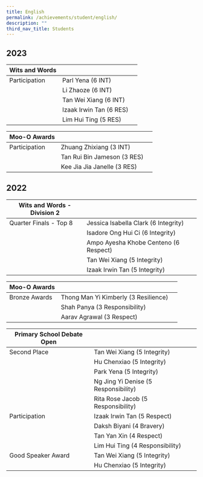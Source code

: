 ```yaml
---
title: English
permalink: /achievements/student/english/
description: ""
third_nav_title: Students
---
```

## 2023


| Wits and Words |  |  |
| -------- | -------- | -------- |
| Participation     | Parl Yena (6 INT)     |      |
|      | Li Zhaoze (6 INT)     |      |
|      | Tan Wei Xiang (6 INT)     |      |
|      | Izaak Irwin Tan (6 RES)     |      |
|      | Lim Hui Ting (5 RES)     |      |

| Moo-O Awards |  |  |
| -------- | -------- | -------- |
| Participation     | Zhuang Zhixiang (3 INT)     |      |
|      | Tan Rui Bin Jameson (3 RES)     |      |
|      | Kee Jia Jia Janelle (3 RES)     |      |

## 2022

| Wits and Words  - Division 2 |  |  |
| -------- | -------- | -------- |
| Quarter Finals - Top 8     | Jessica Isabella Clark (6 Integrity)     |      |
|      | Isadore Ong Hui Ci (6 Integrity)     |      |
|      | Ampo Ayesha Khobe Centeno (6 Respect)     |      |
|      | Tan Wei Xiang (5 Integrity)     |      |
|      | Izaak Irwin Tan (5 Integrity)     |      |

| Moo-O Awards |  |  |
| -------- | -------- | -------- |
| Bronze Awards     | Thong Man Yi Kimberly (3 Resilience)     |      |
|      | Shah Panya (3 Responsibility)     |      |
|      | Aarav Agrawal (3 Respect)     |      |

| Primary School Debate Open|  |  |
| -------- | -------- | -------- |
| Second Place     | Tan Wei Xiang (5 Integrity)     |      |
|      | Hu Chenxiao (5 Integrity)     |      |
|      | Park Yena (5 Integrity)     |      |
|      | Ng Jing Yi Denise (5 Responsibility)     |      |
|      | Rita Rose Jacob (5 Responsibility)     |      |
| Participation     | Izaak Irwin Tan (5 Respect)     |      |
|      | Daksh Biyani (4 Bravery)     |      |
|      | Tan Yan Xin (4 Respect)     |      |
|      | Lim Hui Ting (4 Responsibility)     |      |
| Good Speaker Award     | Tan Wei Xiang (5 Integrity)     |      |
|      | Hu Chenxiao (5 Integrity)     |      |